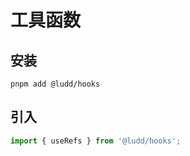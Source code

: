 # 工具函数

## 安装

```shell
pnpm add @ludd/hooks
```

## 引入

```ts
import { useRefs } from '@ludd/hooks';
```
